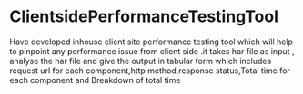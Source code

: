 # ClientsidePerformanceTestingTool
Have developed inhouse client site performance testing tool which will help to pinpoint any performance issue from client side .it takes har file as input , analyse the har file and give the output in tabular form which includes request url for each component,http method,response status,Total time for each component and Breakdown of total time
